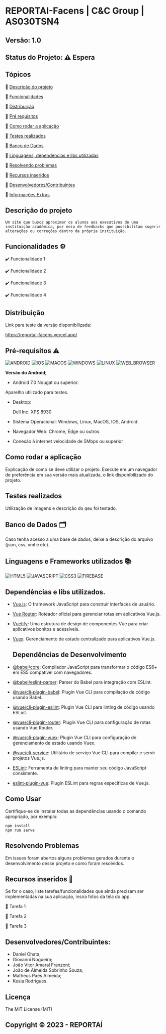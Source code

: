 # REPORTAI-Facens | C&C Group | AS030TSN4
## Versão: 1.0 
## Status do Projeto: ⚠️ Espera

## Tópicos
🔹 [Descrição do projeto](#descrição-do-projeto)

🔹 [Funcionalidades](#funcionalidades-%EF%B8%8F)

🔹 [Distribuição](#distribuição)

🔹 [Pré requisitos](#pré-requisitos-%EF%B8%8F)

🔹 [Como rodar a aplicação](#como-rodar-a-aplicação)

🔹 [Testes realizados](#testes-realizados)

🔹 [Banco de Dados](#banco-de-dados-%EF%B8%8F)

🔹 [Linguagens, dependências e libs utilizadas](#linguagens-dependencias-e-libs-utilizadas-)

🔹 [Resolvendo problemas](#recursos-inseridos-)

🔹 [Recursos inseridos](#recursos-inseridos-)

🔹 [Desenvolvedores/Contribuintes](#desenvolvedorescontribuintes)

🔹 [Informações Extras](#licença)

## Descrição do projeto
	Um site que busca aproximar os alunos aos executivos de uma instituição acadêmica, por meio de feedbacks que possibilitam sugerir alterações ou correções dentro da própria instituição.

## Funcionalidades ⚙️

✔️ Funcionalidade 1

✔️ Funcionalidade 2

✔️ Funcionalidade 3

✔️ Funcionalidade 4

## Distribuição
Link para teste da versão disponibilizada: 

https://reportai-facens.vercel.app/

## Pré-requisitos ⚠️    

![ANDROID](https://img.shields.io/badge/android-3DDC84?style=for-the-badge&logo=android&logoColor=white)
 ![IOS](https://img.shields.io/badge/IOS-ffffff?style=for-the-badge&logo=apple&logoColor=black)
 ![MACOS](https://img.shields.io/badge/Mac%20OS-ffffff?style=for-the-badge&logo=apple&logoColor=black)
 ![WINDOWS](https://img.shields.io/badge/WINDOWS-03a9fc?style=for-the-badge&logo=windows&logoColor=white)
 ![LINUX](https://img.shields.io/badge/LINUX-ffffff?style=for-the-badge&logo=linux&logoColor=black)
 ![WEB_BROWSER](https://img.shields.io/badge/Browser-079ded?style=for-the-badge&logo=web&logoColor=white)

<strong>Versão do Android;</strong>
- Android 7.0 Nougat ou superior.

Aparelho utilizado para testes.

- Desktop:
  
  Dell Inc. XPS 8930
 
- Sistema Operacional: Windows, Linux, MacOS, IOS, Android.
- Navegador Web:  Chrome, Edge ou outros.
- Conexão à internet velocidade de 5Mbps ou superior

## Como rodar a aplicação
Explicação de como se deve utilizar o projeto.
Execute em um navegador de preferência em sua versão mais atualizada, o link disponibilizado do projeto.

## Testes realizados
Utilização de imagens e descrição do qeu foi testado.

## Banco de Dados 🗂️
Caso tenha acesso a uma base de dados, deixe a descrição do arquivo (json, csv, xml e etc).

## Linguagens e Frameworks utilizados 📚
![HTML5](https://img.shields.io/badge/HTML5-ff4500?style=for-the-badge&logo=html5&logoColor=white)
![JAVASCRIPT](https://img.shields.io/badge/JavaScript-f7ef00?style=for-the-badge&logo=JavaScript&logoColor=black)
![CSS3](https://img.shields.io/badge/CSS3-2803fc?style=for-the-badge&logo=CSS3&logoColor=white)
![FIREBASE](https://img.shields.io/badge/Firebase-fcc883?style=for-the-badge&logo=Firebase&logoColor=black)

## Dependências e libs utilizados.

- [Vue.js](https://vuejs.org/): O framework JavaScript para construir interfaces de usuário.
- [Vue Router](https://router.vuejs.org/): Roteador oficial para gerenciar rotas em aplicativos Vue.js.
- [Vuetify](https://vuetifyjs.com/en/): Uma estrutura de design de componentes Vue para criar aplicativos bonitos e acessíveis.
- [Vuex](https://vuex.vuejs.org/): Gerenciamento de estado centralizado para aplicativos Vue.js.

  ## Dependências de Desenvolvimento

- [@babel/core](https://babeljs.io/): Compilador JavaScript para transformar o código ES6+ em ES5 compatível com navegadores.
- [@babel/eslint-parser](https://babeljs.io/): Parser do Babel para integração com ESLint.
- [@vue/cli-plugin-babel](https://cli.vuejs.org/guide/plugins-and-presets.html#babel): Plugin Vue CLI para compilação de código usando Babel.
- [@vue/cli-plugin-eslint](https://cli.vuejs.org/guide/plugins-and-presets.html#eslint): Plugin Vue CLI para linting de código usando ESLint.
- [@vue/cli-plugin-router](https://cli.vuejs.org/guide/plugins-and-presets.html#router): Plugin Vue CLI para configuração de rotas usando Vue Router.
- [@vue/cli-plugin-vuex](https://cli.vuejs.org/guide/plugins-and-presets.html#vuex): Plugin Vue CLI para configuração de gerenciamento de estado usando Vuex.
- [@vue/cli-service](https://cli.vuejs.org/guide/cli-service.html): Utilitário de serviço Vue CLI para compilar e servir projetos Vue.js.
- [ESLint](https://eslint.org/): Ferramenta de linting para manter seu código JavaScript consistente.
- [eslint-plugin-vue](https://eslint.vuejs.org/): Plugin ESLint para regras específicas de Vue.js.
  
## Como Usar

Certifique-se de instalar todas as dependências usando o comando apropriado, por exemplo:
```
npm install
npm run serve
```



## Resolvendo Problemas 
Em issues foram abertos alguns problemas gerados durante o desenvolvimento desse projeto e como foram resolvidos.

## Recursos inseridos 🧰
Se for o caso, liste tarefas/funcionalidades que ainda precisam ser implementadas na sua aplicação, insira fotos da tela do app.

📝 Tarefa 1

📝 Tarefa 2

📝 Tarefa 3

## Desenvolvedores/Contribuintes:
- Daniel Ohata;
- Giovanni Nogueira;
- João Vitor Amaral Franzoni;
- João de Almeida Sobrinho Souza;
- Matheus Paes Almeida;
- Kesia Rodrigues.

## Licença
The MIT License (MIT) 

## Copyright ©️ 2023 - REPORTAÍ
